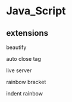 # Java_Script

>
>
>

## extensions

beautify

auto close tag

live server

rainbow bracket

indent rainbow





